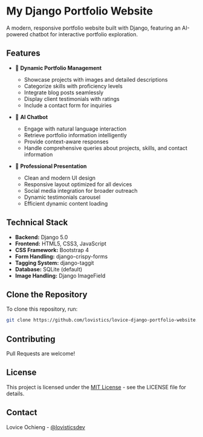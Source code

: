 # My Django Portfolio Website

A modern, responsive portfolio website built with Django, featuring an AI-powered chatbot for interactive portfolio exploration.

## Features

- 🎯 **Dynamic Portfolio Management**
  - Showcase projects with images and detailed descriptions
  - Categorize skills with proficiency levels
  - Integrate blog posts seamlessly
  - Display client testimonials with ratings
  - Include a contact form for inquiries

- 🤖 **AI Chatbot**
  - Engage with natural language interaction
  - Retrieve portfolio information intelligently
  - Provide context-aware responses
  - Handle comprehensive queries about projects, skills, and contact information

- 💼 **Professional Presentation**
  - Clean and modern UI design
  - Responsive layout optimized for all devices
  - Social media integration for broader outreach
  - Dynamic testimonials carousel
  - Efficient dynamic content loading

## Technical Stack

- **Backend:** Django 5.0
- **Frontend:** HTML5, CSS3, JavaScript
- **CSS Framework:** Bootstrap 4
- **Form Handling:** django-crispy-forms
- **Tagging System:** django-taggit
- **Database:** SQLite (default)
- **Image Handling:** Django ImageField

## Clone the Repository

To clone this repository, run:

```bash
git clone https://github.com/lovistics/lovice-django-portfolio-website.git
```

## Contributing

Pull Requests are welcome!

## License

This project is licensed under the [MIT License](LICENSE) - see the LICENSE file for details.

## Contact

Lovice Ochieng - [@lovisticsdev](https://www.linkedin.com/in/lovisticsdev)
